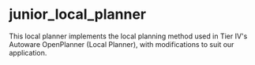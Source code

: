# junior_local_planner

This local planner implements the local planning method used in Tier IV's Autoware OpenPlanner (Local Planner), with modifications to suit our application.
